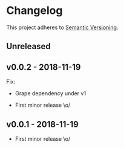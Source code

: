 Changelog
=========

This project adheres to [Semantic Versioning](http://semver.org/).

Unreleased
----------

v0.0.2 - 2018-11-19
-------------------
Fix:
  - Grape dependency under v1

- First minor release \o/

v0.0.1 - 2018-11-19
-------------------

- First minor release \o/
